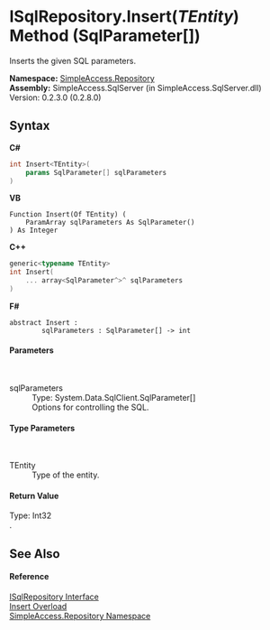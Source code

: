 # ISqlRepository.Insert(*TEntity*) Method (SqlParameter[])
 

Inserts the given SQL parameters.

**Namespace:**&nbsp;<a href="41571b4f-ca9a-e902-c5ef-a7c14c631bb2">SimpleAccess.Repository</a><br />**Assembly:**&nbsp;SimpleAccess.SqlServer (in SimpleAccess.SqlServer.dll) Version: 0.2.3.0 (0.2.8.0)

## Syntax

**C#**<br />
``` C#
int Insert<TEntity>(
	params SqlParameter[] sqlParameters
)

```

**VB**<br />
``` VB
Function Insert(Of TEntity) ( 
	ParamArray sqlParameters As SqlParameter()
) As Integer
```

**C++**<br />
``` C++
generic<typename TEntity>
int Insert(
	... array<SqlParameter^>^ sqlParameters
)
```

**F#**<br />
``` F#
abstract Insert : 
        sqlParameters : SqlParameter[] -> int 

```


#### Parameters
&nbsp;<dl><dt>sqlParameters</dt><dd>Type: System.Data.SqlClient.SqlParameter[]<br />Options for controlling the SQL.</dd></dl>

#### Type Parameters
&nbsp;<dl><dt>TEntity</dt><dd>Type of the entity.</dd></dl>

#### Return Value
Type: Int32<br />.

## See Also


#### Reference
<a href="f40c60f9-7bd9-9bed-0857-200cfb858bcb">ISqlRepository Interface</a><br /><a href="b0ff00bb-d192-3f29-3b99-75756166e611">Insert Overload</a><br /><a href="41571b4f-ca9a-e902-c5ef-a7c14c631bb2">SimpleAccess.Repository Namespace</a><br />